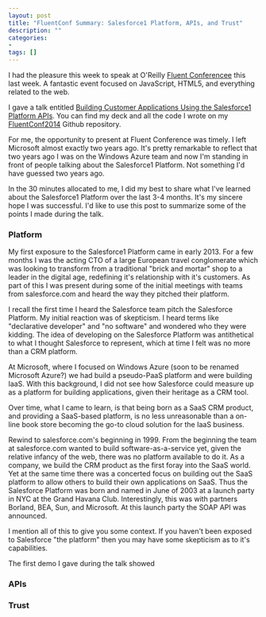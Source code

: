 ```yaml
---
layout: post
title: "FluentConf Summary: Salesforce1 Platform, APIs, and Trust"
description: ""
categories:
-  
tags: []
---
```


I had the pleasure this week to speak at O'Reilly [Fluent Conferencee](http://fluentconf.com/fluent2014) this last week. A fantastic event focused on JavaScript, HTML5, and everything related to the web.

I gave a talk entitled [Building Customer Applications Using the Salesforce1 Platform APIs](http://fluentconf.com/fluent2014/public/schedule/detail/35449). You can find my deck and all the code I wrote on my [FluentConf2014](https://github.com/wadewegner/FluentConf2014/) Github repository.

For me, the opportunity to present at Fluent Conference was timely. I left Microsoft almost exactly two years ago. It's pretty remarkable to reflect that two years ago I was on the Windows Azure team and now I'm standing in front of people talking about the Salesforce1 Platform. Not something I'd have guessed two years ago.

In the 30 minutes allocated to me, I did my best to share what I've learned about the Salesforce1 Platform over the last 3-4 months. It's my sincere hope I was successful. I'd like to use this post to summarize some of the points I made during the talk.

### Platform

My first exposure to the Salesforce1 Platform came in early 2013. For a few months I was the acting CTO of a large European travel conglomerate which was looking to transform from a traditional "brick and mortar" shop to a leader in the digital age, redefining it's relationship with it's customers. As part of this I was present during some of the initial meetings with teams from salesforce.com and heard the way they pitched their platform.

I recall the first time I heard the Salesforce team pitch the Salesforce Platform. My initial reaction was of skepticism. I heard terms like "declarative developer" and "no software" and wondered who they were kidding. The idea of developing on the Salesforce Platform was antithetical to what I thought Salesforce to represent, which at time I felt was no more than a CRM platform.

At Microsoft, where I focused on Windows Azure (soon to be renamed Microsoft Azure?) we had build a pseudo-PaaS platform and were building IaaS. With this background, I did not see how Salesforce could measure up as a platform for building applications, given their heritage as a CRM tool.

Over time, what I came to learn, is that being born as a SaaS CRM product, and providing a SaaS-based platform, is no less unreasonable than a on-line book store becoming the go-to cloud solution for the IaaS business.

Rewind to salesforce.com's beginning in 1999. From the beginning the team at salesforce.com wanted to build software-as-a-service yet, given the relative infancy of the web, there was no platform available to do it. As a company, we build the CRM product as the first foray into the SaaS world. Yet at the same time there was a concerted focus on building out the SaaS platform to allow others to build their own applications on SaaS. Thus the Salesforce Platform was born and named in June of 2003 at a launch party in NYC at the Grand Havana Club. Interestingly, this was with partners Borland, BEA, Sun, and Microsoft. At this launch party the SOAP API was announced.

I mention all of this to give you some context. If you haven't been exposed to Salesforce "the platform" then you may have some skepticism as to it's capabilities.

The first demo I gave during the talk showed

### APIs


### Trust